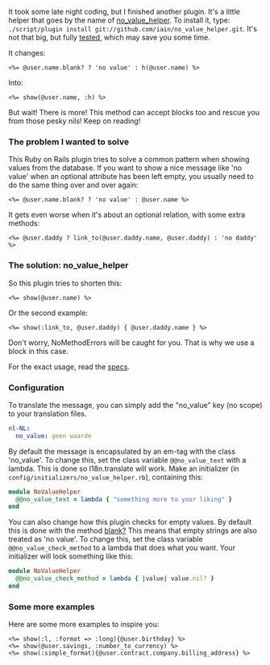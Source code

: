 It took some late night coding, but I finished another plugin. It's a little helper that goes
by the name of [no_value_helper](http://github.com/iain/no_value_helper). To install it, type:
`./script/plugin install git://github.com/iain/no_value_helper.git`. It's not that big, but fully
[tested](http://github.com/iain/no_value_helper/tree/master/spec/no_value_helper_spec.rb), which may
save you some time.

It changes:

``` erb
<%= @user.name.blank? ? 'no value' : h(@user.name) %>
```


Into:

``` erb
<%= show(@user.name, :h) %>
```

But wait! There is more! This method can accept blocks too and rescue you from those pesky nils!
Keep on reading!

### The problem I wanted to solve

This Ruby on Rails plugin tries to solve a common pattern when showing
values from the database. If you want to show a nice message like 'no value'
when an optional attribute has been left empty, you usually need to do the
same thing over and over again:

``` erb
<%= @user.name.blank? ? 'no value' : @user.name %>
```

It gets even worse when it's about an optional relation, with some extra methods:

``` erb
<%= @user.daddy ? link_to(@user.daddy.name, @user.daddy) : 'no daddy' %>
```

### The solution: no_value_helper

So this plugin tries to shorten this:

``` erb
<%= show(@user.name) %>
```

Or the second example:

``` erb
<%= show(:link_to, @user.daddy) { @user.daddy.name } %>
```

Don't worry, NoMethodErrors will be caught for you. That is why we use a block
in this case.

For the exact usage, read the [specs](http://github.com/iain/no_value_helper/tree/master/spec/no_value_helper_spec.rb).

### Configuration

To translate the message, you can simply add the "no_value" key (no scope) to
your translation files.

``` yaml
nl-NL:
  no_value: geen waarde
```

By default the message is encapsulated by an em-tag with the class 'no_value'.
To change this, set the class variable `@@no_value_text` with a lambda. This is
done so I18n.translate will work. Make an initializer
(in `config/initializers/no_value_helper.rb`), containing this:

``` ruby
module NoValueHelper
  @@no_value_text = lambda { "something more to your liking" }
end
```

You can also change how this plugin checks for empty values. By default this is
done with the method [blank?](http://apidock.com/rails/Object/blank%3F)
This means that empty strings are also treated as 'no value'. To change this,
set the class variable `@@no_value_check_method` to a lambda that does what you
want. Your initializer will look something like this:

``` ruby
module NoValueHelper
  @@no_value_check_method = lambda { |value| value.nil? }
end
```

### Some more examples

Here are some more examples to inspire you:

``` erb
<%= show(:l, :format => :long){@user.birthday} %>
<%= show(@user.savings, :number_to_currency) %>
<%= show(:simple_format){@user.contract.company.billing_address} %>
```
